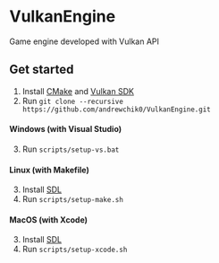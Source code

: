 # VulkanEngine

Game engine developed with Vulkan API

## Get started

1. Install [CMake](https://cmake.org/) and [Vulkan SDK](https://vulkan.lunarg.com/sdk/home)
2. Run `git clone --recursive https://github.com/andrewchik0/VulkanEngine.git`

#### Windows (with Visual Studio)
3. Run `scripts/setup-vs.bat`

#### Linux (with Makefile)
3. Install [SDL](https://www.libsdl.org/)
4. Run `scripts/setup-make.sh`

#### MacOS (with Xcode)
3. Install [SDL](https://www.libsdl.org/)
4. Run `scripts/setup-xcode.sh`